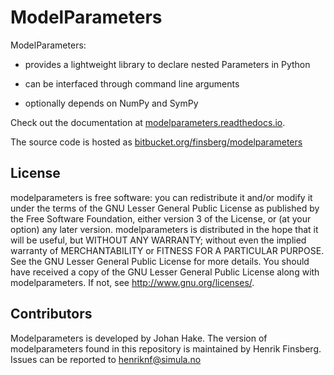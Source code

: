 # ModelParameters


ModelParameters:

  - provides a lightweight library to declare nested Parameters in Python

  - can be interfaced through command line arguments

  - optionally depends on NumPy and SymPy

Check out the documentation at
[modelparameters.readthedocs.io](https://modelparameters.readthedocs.io/en/latest/). 

The source code is hosted as 
[bitbucket.org/finsberg/modelparameters](https://bitbucket.org/finsberg/modelparameters)

## License
modelparameters is free software: you can redistribute it and/or modify it
under the terms of the GNU Lesser General Public License as published
by the Free Software Foundation, either version 3 of the License, or
(at your option) any later version. 
modelparameters is distributed in the hope that it will be useful, but WITHOUT
ANY WARRANTY; without even the implied warranty of MERCHANTABILITY or
FITNESS FOR A PARTICULAR PURPOSE. See the GNU Lesser General Public
License for more details. 
You should have received a copy of the GNU Lesser General Public
License along with modelparameters. If not, see http://www.gnu.org/licenses/. 

## Contributors
Modelparameters is developed by Johan Hake. The version of modelparameters found in this
repository is maintained by Henrik Finsberg. Issues can be reported to
henriknf@simula.no
